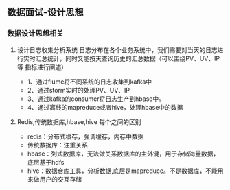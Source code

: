 ## 数据面试-设计思想
### 数据设计思想相关

1. 设计日志收集分析系统 
日志分布在各个业务系统中，我们需要对当天的日志进行实时汇总统计，同时又能按天查询历史的汇总数据（可以围绕PV、UV、IP等 
指标进行阐述） 
	* 1、通过flume将不同系统的日志收集到kafka中 
	* 2、通过storm实时的处理PV、UV、IP 
	* 3、通过kafka的consumer将日志生产到hbase中。 
	* 4、通过离线的mapreduce或者hive，处理hbase中的数据 

2. Redis,传统数据库,hbase,hive 每个之间的区别 
	* redis：分布式缓存，强调缓存，内存中数据 
	* 传统数据库：注重关系 
	* hbase：列式数据库，无法做关系数据库的主外键，用于存储海量数据，底层基于hdfs 
	* hive：数据仓库工具，分析数据,底层是mapreduce。不是数据库，不能用来做用户的交互存储 
